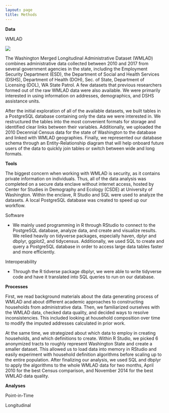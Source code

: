 ```yaml
---
layout: page
title: Methods
---
```


**Data**

WMLAD 

<img src="{{ site.url }}{{ site.baseurl }}/assets/img/wmladdiagram.png">


The Washington Merged Longitudinal Administrative Dataset (WMLAD) combines administrative data collected between 2010 and 2017 from several government agencies in the state, including the Employment Security Department (ESD), the Department of Social and Health Services (DSHS), Department of Health (DOH), Sec. of State, Department of Licensing (DOL), WA State Patrol. A few datasets that previous researchers formed out of the raw WMLAD data were also available. We were primarily interested in using information on addresses, demographics, and DSHS assistance units.

After the initial exploration of all of the available datasets, we built tables in a PostgreSQL database containing only the data we were interested in. We restructured the tables into the most convenient formats for storage and identified clear links between their variables. Additionally, we uploaded the 2010 Decennial Census data for the state of Washington  to the database and linked with WMLAD geographies. Finally, we represented our database schema through an Entity-Relationship diagram that will help onboard future users of the data to quickly join tables or switch between wide and long formats.


**Tools**

The biggest concern when working with WMLAD is security, as it contains private information on individuals. Thus, all of the data analysis was completed on a secure data enclave without internet access, hosted by Center for Studies in Demography and Ecology (CSDE) at University of Washington. Within the enclave, R Studio and SQL were used to analyze the datasets. A local PostgreSQL database was created to speed up our workflow.
 
Software
- We mainly used programming in R through RStudio to connect to the PostgreSQL database, analyze data, and create and visualize results. We relied heavily on tidyverse packages, especially haven, dplyr and dbplyr, ggplot2, and tidycensus. 
Additionally, we used SQL to create and query a PostgreSQL database in order to access large data tables faster and more efficiently. 

Interoperability
- Through the R tidverse package dbplyr, we were able to write tidyverse code and have it translated into SQL queries to run on our database. 


**Processes**

First, we read background materials about the data generating process of WMLAD and about different academic approaches to constructing households from administrative data. Then, we familiarized ourselves with the WMLAD data, checked data quality, and decided ways to resolve inconsistencies. This included looking at household composition over time to modify the imputed addresses calculated in prior work.

At the same time, we strategized about which data to employ in creating households, and which definitions to create. Within R Studio, we picked 6 anonymized tracts to roughly represent Washington State and create a smaller dataset. This allowed us to load data into memory in RStudio and easily experiment with household definition algorithms before scaling up to the entire population. After finalizing our analysis, we used SQL and dbplyr to apply the algorithms to the whole WMLAD data for two months, April 2010 for the best Census comparison, and November 2014 for the best WMLAD data quality.
 

**Analyses**

Point-in-Time

Longitudinal
